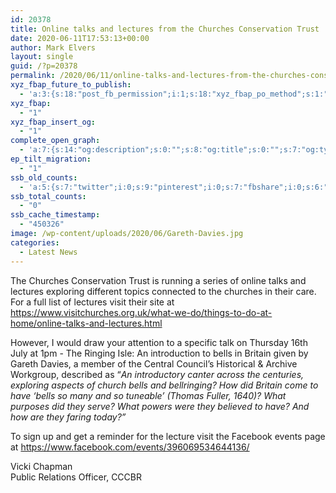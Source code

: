 ```yaml
---
id: 20378
title: Online talks and lectures from the Churches Conservation Trust
date: 2020-06-11T17:53:13+00:00
author: Mark Elvers
layout: single
guid: /?p=20378
permalink: /2020/06/11/online-talks-and-lectures-from-the-churches-conservation-trust/
xyz_fbap_future_to_publish:
  - 'a:3:{s:18:"post_fb_permission";i:1;s:18:"xyz_fbap_po_method";s:1:"2";s:16:"xyz_fbap_message";s:62:"News item added to the CCCBR website: {POST_TITLE} {PERMALINK}";}'
xyz_fbap:
  - "1"
xyz_fbap_insert_og:
  - "1"
complete_open_graph:
  - 'a:7:{s:14:"og:description";s:0:"";s:8:"og:title";s:0:"";s:7:"og:type";s:0:"";s:12:"twitter:card";s:7:"summary";s:15:"twitter:creator";s:0:"";s:19:"twitter:description";s:0:"";s:8:"og:image";s:0:"";}'
ep_tilt_migration:
  - "1"
ssb_old_counts:
  - 'a:5:{s:7:"twitter";i:0;s:9:"pinterest";i:0;s:7:"fbshare";i:0;s:6:"reddit";i:0;s:6:"tumblr";N;}'
ssb_total_counts:
  - "0"
ssb_cache_timestamp:
  - "450326"
image: /wp-content/uploads/2020/06/Gareth-Davies.jpg
categories:
  - Latest News
---
```

The Churches Conservation Trust is running a series of online talks and lectures exploring different topics connected to the churches in their care.  For a full list of lectures visit their site at <https://www.visitchurches.org.uk/what-we-do/things-to-do-at-home/online-talks-and-lectures.html>

However, I would draw your attention to a specific talk on Thursday 16th July at 1pm - The Ringing Isle: An introduction to bells in Britain given by Gareth Davies, a member of the Central Council’s Historical & Archive Workgroup, described as “_An introductory canter across the centuries, exploring aspects of church bells and bellringing? How did Britain come to have ‘bells so many and so tuneable’ (Thomas Fuller, 1640)? What purposes did they serve? What powers were they believed to have? And how are they faring today?”_

To sign up and get a reminder for the lecture visit the Facebook events page at <https://www.facebook.com/events/396069534644136/>

Vicki Chapman  
Public Relations Officer, CCCBR
